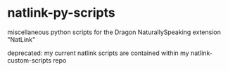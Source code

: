 natlink-py-scripts
==================

miscellaneous python scripts for the Dragon NaturallySpeaking extension "NatLink"

deprecated: my current natlink scripts are contained within my natlink-custom-scripts repo    
